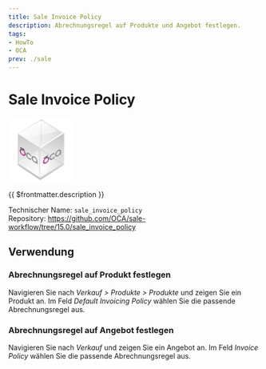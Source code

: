 ```yaml
---
title: Sale Invoice Policy
description: Abrechnungsregel auf Produkte und Angebot festlegen.
tags:
- HowTo
- OCA
prev: ./sale
---
```

# Sale Invoice Policy
![icon_oca_app](attachments/icon_oca_app.png)

{{ $frontmatter.description }}

Technischer Name: `sale_invoice_policy`\
Repository: <https://github.com/OCA/sale-workflow/tree/15.0/sale_invoice_policy>

## Verwendung

### Abrechnungsregel auf Produkt festlegen

Navigieren Sie nach *Verkauf > Produkte > Produkte* und zeigen Sie ein Produkt an. Im Feld *Default Invoicing Policy* wählen Sie die passende Abrechnungsregel aus.

### Abrechnungsregel auf Angebot festlegen

Navigieren Sie nach *Verkauf* und zeigen Sie ein Angebot an. Im Feld *Invoice Policy* wählen Sie die passende Abrechnungsregel aus.